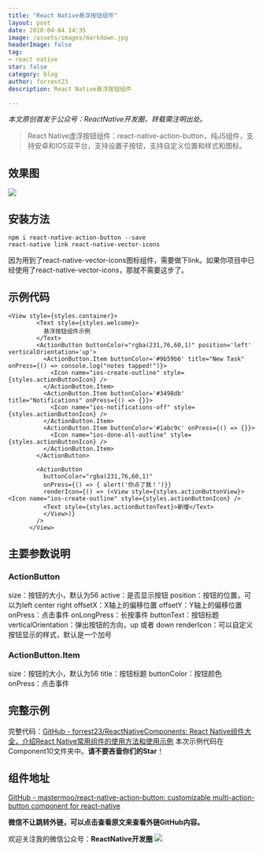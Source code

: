 ```yaml
---
title: "React Native悬浮按钮组件"
layout: post
date: 2018-04-04 14:35
image: /assets/images/markdown.jpg
headerImage: false
tag:
- react native
star: false
category: blog
author: forrest23
description: React Native悬浮按钮组件

---
```

*本文原创首发于公众号：ReactNative开发圈，转载需注明出处。*

> React Native虚浮按钮组件：react-native-action-button，纯JS组件，支持安卓和IOS双平台，支持设置子按钮，支持自定义位置和样式和图标。  

## 效果图
![](http://pic.yupoo.com/forrest071/46bfb56f/b0dfb20f.gif)

## 安装方法
```
npm i react-native-action-button --save
react-native link react-native-vector-icons
```
因为用到了react-native-vector-icons图标组件，需要做下link。如果你项目中已经使用了react-native-vector-icons，那就不需要这步了。

## 示例代码
```
<View style={styles.container}>
        <Text style={styles.welcome}>
          悬浮按钮组件示例
        </Text>
        <ActionButton buttonColor="rgba(231,76,60,1)" position='left' verticalOrientation='up'>
          <ActionButton.Item buttonColor='#9b59b6' title="New Task" onPress={() => console.log("notes tapped!")}>
            <Icon name="ios-create-outline" style={styles.actionButtonIcon} />
          </ActionButton.Item>
          <ActionButton.Item buttonColor='#3498db' title="Notifications" onPress={() => {}}>
            <Icon name="ios-notifications-off" style={styles.actionButtonIcon} />
          </ActionButton.Item>
          <ActionButton.Item buttonColor='#1abc9c' onPress={() => {}}>
            <Icon name="ios-done-all-outline" style={styles.actionButtonIcon} />
          </ActionButton.Item>
        </ActionButton>

        <ActionButton
          buttonColor="rgba(231,76,60,1)"
          onPress={() => { alert('你点了我！')}}
          renderIcon={() => (<View style={styles.actionButtonView}><Icon name="ios-create-outline" style={styles.actionButtonIcon} />
          <Text style={styles.actionButtonText}>新增</Text>
          </View>)}
        />
      </View>
```

## 主要参数说明
### ActionButton
size：按钮的大小，默认为56
active：是否显示按钮
position：按钮的位置，可以为left center right
offsetX：X轴上的偏移位置
offsetY：Y轴上的偏移位置
onPress：点击事件
onLongPress：长按事件
buttonText：按钮标题
verticalOrientation：弹出按钮的方向，up 或者 down
renderIcon：可以自定义按钮显示的样式，默认是一个加号

### ActionButton.Item
size：按钮的大小，默认为56
title：按钮标题
buttonColor：按钮颜色
onPress：点击事件

## 完整示例
完整代码：[GitHub - forrest23/ReactNativeComponents: React Native组件大全，介绍React Native常用组件的使用方法和使用示例](https://github.com/forrest23/ReactNativeComponents)
本次示例代码在 Component10文件夹中。**请不要吝啬你们的Star**！

## 组件地址
[GitHub - mastermoo/react-native-action-button: customizable multi-action-button component for react-native](https://github.com/mastermoo/react-native-action-button)

**微信不让跳转外链，可以点击查看原文来查看外链GitHub内容。**

欢迎关注我的微信公众号：**ReactNative开发圈**
![](http://pic.yupoo.com/forrest071/GXPy4uDg/small.jpg)